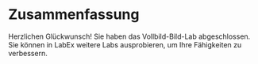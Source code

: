 # Zusammenfassung

Herzlichen Glückwunsch! Sie haben das Vollbild-Bild-Lab abgeschlossen. Sie können in LabEx weitere Labs ausprobieren, um Ihre Fähigkeiten zu verbessern.
